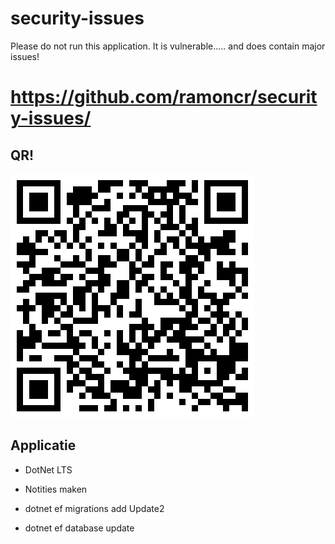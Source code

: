 # security-issues

Please do not run this application. It is vulnerable..... and does contain major issues!

# https://github.com/ramoncr/security-issues/

## QR!

![](download.png)

## Applicatie
- DotNet LTS
- Notities maken

- dotnet ef migrations add Update2
- dotnet ef database update
